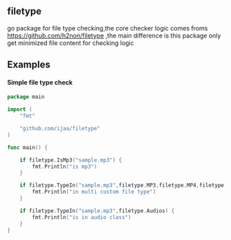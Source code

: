 ## filetype
go package for file type checking,the core checker logic comes froms https://github.com/h2non/filetype ,the main difference is this package only get minimized file content for checking logic

## Examples

#### Simple file type check

```go
package main

import (
    "fmt"

    "github.com/ijaa/filetype"
)

func main() {

    if filetype.IsMp3("sample.mp3") {
        fmt.Println("is mp3")
    }

    if filetype.TypeIn("sample.mp3",filetype.MP3,filetype.MP4,filetype.filetype.WAV) {
        fmt.Println("in multi custom file type")
    }

    if filetype.TypeIn("sample.mp3",filetype.Audios) {
        fmt.Println("is in audio class")
    }
}
```